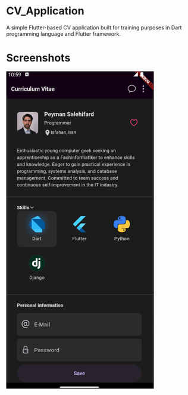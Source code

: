 # CV_Application

A simple Flutter-based CV application built for training purposes in Dart programming language and Flutter framework.

# Screenshots

![screenshot](https://github.com/peymansf2000/CV_Application/blob/main/screenshots/Screenshot_1.png)
